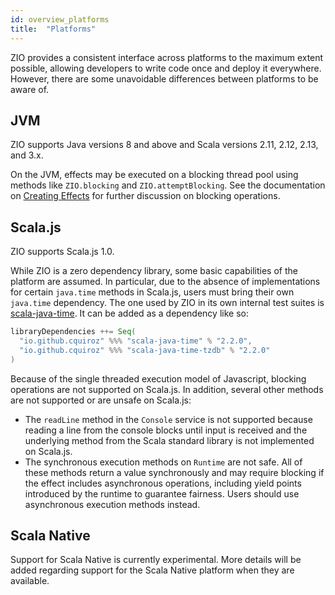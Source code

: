 ```yaml
---
id: overview_platforms
title:  "Platforms"
---
```


ZIO provides a consistent interface across platforms to the maximum extent possible, allowing developers to write code once and deploy it everywhere. However, there are some unavoidable differences between platforms to be aware of.

## JVM

ZIO supports Java versions 8 and above and Scala versions 2.11, 2.12, 2.13, and 3.x.

On the JVM, effects may be executed on a blocking thread pool using methods like `ZIO.blocking` and `ZIO.attemptBlocking`. See the documentation on [Creating Effects](creating_effects.md) for further discussion on blocking operations.

## Scala.js

ZIO supports Scala.js 1.0.

While ZIO is a zero dependency library, some basic capabilities of the platform are assumed. In particular, due to the absence of implementations for certain `java.time` methods in Scala.js, users must bring their own `java.time` dependency. The one used by ZIO in its own internal test suites is [scala-java-time](https://github.com/cquiroz/scala-java-time). It can be added as a dependency like so:

```scala
libraryDependencies ++= Seq(
  "io.github.cquiroz" %%% "scala-java-time" % "2.2.0",
  "io.github.cquiroz" %%% "scala-java-time-tzdb" % "2.2.0"
)
```

Because of the single threaded execution model of Javascript, blocking operations are not supported on Scala.js. In addition, several other methods are not supported or are unsafe on Scala.js:

* The `readLine` method in the `Console` service is not supported because reading a line from the console blocks until input is received and the underlying method from the Scala standard library is not implemented on Scala.js.
* The synchronous execution methods on `Runtime` are not safe. All of these methods return a value synchronously and may require blocking if the effect includes asynchronous operations, including yield points introduced by the runtime to guarantee fairness. Users should use asynchronous execution methods instead.

## Scala Native

Support for Scala Native is currently experimental. More details will be added regarding support for the Scala Native platform when they are available.

